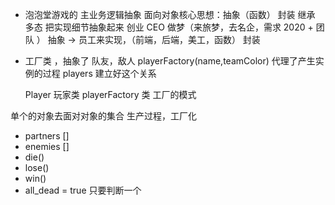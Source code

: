 - 泡泡堂游戏的 主业务逻辑抽象
  面向对象核心思想：抽象（函数）  封装  继承   多态
  把实现细节抽象起来 
   创业   CEO 做梦（来旅梦，去名企，需求 2020 + 团队 ）
   抽象  ->  员工来实现，（前端，后端，美工，函数）  封装

- 工厂类 ，抽象了 队友，敌人
  playerFactory(name,teamColor)  代理了产生实例的过程
  players 建立好这个关系

  Player  玩家类
  playerFactory 类 工厂的模式

单个的对象去面对对象的集合 生产过程，工厂化
- partners []
- enemies  []
- die()
- lose()
- win()
- all_dead = true 只要判断一个
  
  